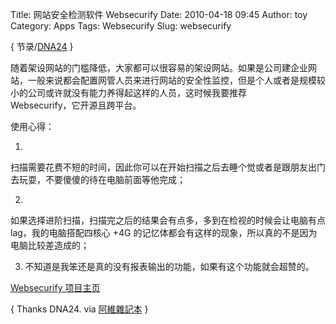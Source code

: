 Title: 网站安全检测软件 Websecurify
Date: 2010-04-18 09:45
Author: toy
Category: Apps
Tags: Websecurify
Slug: websecurify

{ 节录/[DNA24](http://szlug.org) }

随着架设网站的门槛降低，大家都可以很容易的架设网站。如果是公司建企业网站，一般来说都会配置网管人员来进行网站的安全性监控，但是个人或者是规模较小的公司或许就没有能力养得起这样的人员，这时候我要推荐  
Websecurify，它开源且跨平台。

使用心得：

1.
扫描需要花费不短的时间，因此你可以在开始扫描之后去睡个觉或者是跟朋友出门去玩耍，不要傻傻的待在电脑前面等他完成；

2.
如果选择进阶扫描，扫描完之后的结果会有点多，多到在检视的时候会让电脑有点
lag，我的电脑搭配四核心 +4G
的记忆体都会有这样的现象，所以真的不是因为电脑比较差造成的；

3. 不知道是我笨还是真的没有报表输出的功能，如果有这个功能就会超赞的。

[Websecurify 项目主页](http://code.google.com/p/websecurify/)

{ Thanks DNA24. via [阿維雜記本](http://blog.hsdn.net/1458.html) }
